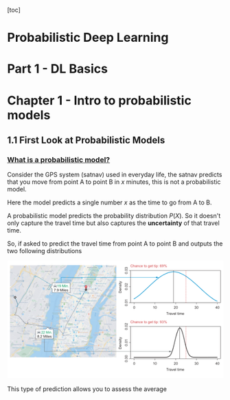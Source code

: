 [toc]

# Probabilistic Deep Learning

# Part 1 - DL Basics

# Chapter 1 - Intro to probabilistic models

## 1.1 First Look at Probabilistic Models

### <u>What is a probabilistic model?</u>

Consider the GPS system (satnav) used in everyday life,  the satnav predicts that you move from point A to point B in $x$ minutes, this is not a probabilistic model. 

Here the model predicts a single number $x$ as the time to go from A to B.

A probabilistic model predicts the probability distribution $P(X)$. So it doesn't only capture the travel time but also captures the **uncertainty** of that travel time.

So, if asked to predict the travel time from point A to point B and outputs the two following distributions

![](.\Images\Part1\ProbabilisticModelOutputs.PNG)

This type of prediction allows you to assess the average